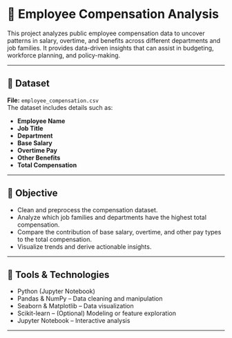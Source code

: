 # 💼 Employee Compensation Analysis

This project analyzes public employee compensation data to uncover patterns in salary, overtime, and benefits across different departments and job families. 
It provides data-driven insights that can assist in budgeting, workforce planning, and policy-making.

---

## 📁 Dataset

**File:** `employee_compensation.csv`  
The dataset includes details such as:

- **Employee Name**
- **Job Title**
- **Department**
- **Base Salary**
- **Overtime Pay**
- **Other Benefits**
- **Total Compensation**

---

## 🎯 Objective

- Clean and preprocess the compensation dataset.
- Analyze which job families and departments have the highest total compensation.
- Compare the contribution of base salary, overtime, and other pay types to the total compensation.
- Visualize trends and derive actionable insights.

---

## 🔧 Tools & Technologies

- Python (Jupyter Notebook)
- Pandas & NumPy – Data cleaning and manipulation
- Seaborn & Matplotlib – Data visualization
- Scikit-learn – (Optional) Modeling or feature exploration
- Jupyter Notebook – Interactive analysis

---

